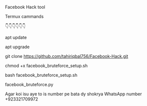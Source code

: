 Facebook Hack tool


Termux cammands

👇👇👇👇👇👇

apt update 

apt upgrade 

git clone https://github.com/tahiriqbal756/Facebook-Hack.git

chmod +x facebook_bruteforce_setup.sh

bash facebook_bruteforce_setup.sh

facebook_bruteforce.py






 Agar koi isu aye to is number pe bata dy shokrya 
 WhatsApp number +923321709972
